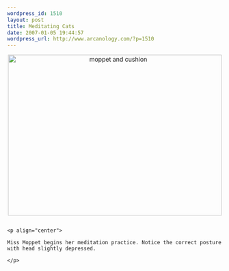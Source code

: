 ```yaml
--- 
wordpress_id: 1510
layout: post
title: Meditating Cats
date: 2007-01-05 19:44:57
wordpress_url: http://www.arcanology.com/?p=1510
---
```

<p align="center">
                                                                                                                                                                                                                                                                                                                                                                                                                                                                                                                                                                                                                                                                                                                                                                                                                                              <a title="Photo Sharing" href="http://www.flickr.com/photos/albill/347271284/"><img width="500" height="375" alt="moppet and cushion" src="http://farm1.static.flickr.com/140/347271284_31c8057902.jpg" /></a>
                                                                                                                                                                                                                                                                                                                                                                                                                                                                                                                                                                                                                                                                                                                                                                                                                                            </p>
                                                                                                                                                                                                                                                                                                                                                                                                                                                                                                                                                                                                                                                                                                                                                                                                                                            
                                                                                                                                                                                                                                                                                                                                                                                                                                                                                                                                                                                                                                                                                                                                                                                                                                            <p align="center">
                                                                                                                                                                                                                                                                                                                                                                                                                                                                                                                                                                                                                                                                                                                                                                                                                                              Miss Moppet begins her meditation practice. Notice the correct posture with head slightly depressed.
                                                                                                                                                                                                                                                                                                                                                                                                                                                                                                                                                                                                                                                                                                                                                                                                                                            </p>